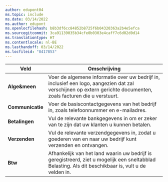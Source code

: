 ```yaml
---
author: edupont04
ms.topic: include
ms.date: 03/14/2022
ms.author: edupont
ms.openlocfilehash: b8b3df6cc84852b8725f6b04320363a2b4e5efca
ms.sourcegitcommit: 3ca91139035b34cfe0b0303e4caff7c6d02d0d14
ms.translationtype: HT
ms.contentlocale: nl-BE
ms.lasthandoff: 03/14/2022
ms.locfileid: "8417853"
---
```

|Veld|Omschrijving|  
|-------------|---------------------------------------|  
|**Alge&meen**|Voer de algemene informatie over uw bedrijf in, inclusief een logo, aangezien dat zal verschijnen op extern gerichte documenten, zoals facturen die u verstuurt. |  
|**Communicatie**|Voer de basiscontactgegevens van het bedrijf in, zoals telefoonnummer en e-mailadres.|  
|**Betalingen**| Vul de relevante bankgegevens in om er zeker van te zijn dat uw klanten u kunnen betalen.|  
|**Verzenden**|Vul de relevante verzendgegevens in, zodat u goederen van en naar uw bedrijf kunt verzenden en ontvangen.|  
|**Btw**|Afhankelijk van het land waarin uw bedrijf is geregistreerd, ziet u mogelijk een sneltabblad Belasting. Als dit beschikbaar is, vult u de velden in.|  
